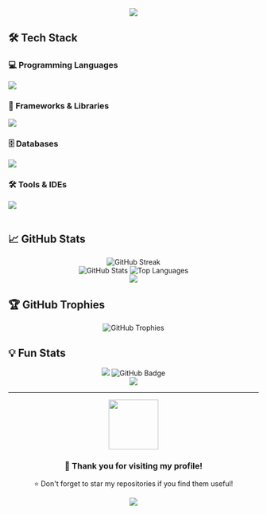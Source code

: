 <div align="center">
  <img src="https://readme-typing-svg.herokuapp.com/?font=Righteous&size=35&center=true&vCenter=true&width=500&height=70&duration=4000&lines=Hi+There!+👋;+I'm+Thien+Nguyen!;Backend+Developer+🚀;Always+Learning+📚;" />
</div>

## 🛠️ Tech Stack

### 💻 Programming Languages
<div align="left">
  <img src="https://skillicons.dev/icons?i=c,js,php,java,html,css" />
</div>

### 🎯 Frameworks & Libraries
<div align="left">
  <img src="https://skillicons.dev/icons?i=nodejs,express,laravel" />
</div>

### 🗄️ Databases
<div align="left">
  <img src="https://skillicons.dev/icons?i=mysql,mongodb" />
</div>

### 🛠️ Tools & IDEs
<div align="left">
  <img src="https://skillicons.dev/icons?i=vscode,postman,git,github" />
</div>

<br clear="both" />

## 📈 GitHub Stats

<div align="center">
  <img src="https://github-readme-streak-stats.herokuapp.com/?user=pathin33&theme=radical&hide_border=true&stroke=0000&background=0D1117&ring=e05397&fire=e05397&currStreakLabel=e05397" alt="GitHub Streak" />
</div>

<div align="center">
  <img src="https://github-readme-stats.vercel.app/api?username=pathin33&theme=radical&hide_border=true&include_all_commits=false&count_private=false" alt="GitHub Stats" />
  <img src="https://github-readme-stats.vercel.app/api/top-langs/?username=pathin33&theme=radical&hide_border=true&include_all_commits=false&count_private=false&layout=compact" alt="Top Languages" />
</div>

<div align="center">
  <img src="https://user-images.githubusercontent.com/73097560/115834477-dbab4500-a447-11eb-908a-139a6edaec5c.gif">
</div>

## 🏆 GitHub Trophies
<div align="center">
  <img src="https://github-profile-trophy.vercel.app/?username=pathin33&theme=radical&no-frame=true&no-bg=false&margin-w=4" alt="GitHub Trophies" />
</div>

## 💡 Fun Stats
<div align="center">
  <img src="https://komarev.com/ghpvc/?username=pathin33&color=36BCF7&style=flat-square&label=Profile+Views" />
  <img src="https://img.shields.io/github/followers/pathin33?label=Followers&style=social" alt="GitHub Badge">
</div>

<div align="center">
  <img src="https://user-images.githubusercontent.com/73097560/115834477-dbab4500-a447-11eb-908a-139a6edaec5c.gif">
</div>


---

<div align="center">
  <img src="https://user-images.githubusercontent.com/74038190/212257468-1e9a91f1-b626-4baa-b15d-5c385b1974d3.gif" width="100">
  <h3>💖 Thank you for visiting my profile!</h3>
  <p>⭐ Don't forget to star my repositories if you find them useful!</p>
</div>

<div align="center">
  <img src="https://capsule-render.vercel.app/api?type=waving&color=gradient&height=100&section=footer"/>
</div>
